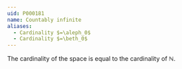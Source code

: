 ```yaml
---
uid: P000181
name: Countably infinite
aliases:
  - Cardinality $=\aleph_0$
  - Cardinality $=\beth_0$
---
```


The cardinality of the space is equal to the cardinality of $\mathbb N$.
